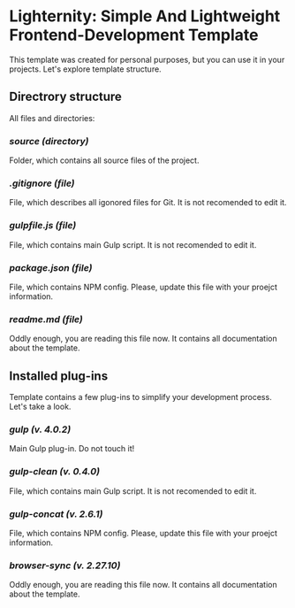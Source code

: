 # Lighternity: Simple And Lightweight Frontend-Development Template
This template was created for personal purposes, but you can use it in your projects.
Let's explore template structure.
## Directrory structure
All files and directories:
### *source (directory)*
Folder, which contains all source files of the project.
### *.gitignore (file)*
File, which describes all igonored files for Git. It is not recomended to edit it.
### *gulpfile.js (file)*
File, which contains main Gulp script. It is not recomended to edit it.
### *package.json (file)*
File, which contains NPM config. Please, update this file with your proejct information.
### *readme.md (file)*
Oddly enough, you are reading this file now. It contains all documentation about the template.
## Installed plug-ins
Template contains a few plug-ins to simplify your development process.
Let's take a look.
### *gulp (v. 4.0.2)*
Main Gulp plug-in. Do not touch it!
### *gulp-clean (v. 0.4.0)*
File, which contains main Gulp script. It is not recomended to edit it.
### *gulp-concat (v. 2.6.1)*
File, which contains NPM config. Please, update this file with your proejct information.
### *browser-sync (v. 2.27.10)*
Oddly enough, you are reading this file now. It contains all documentation about the template.